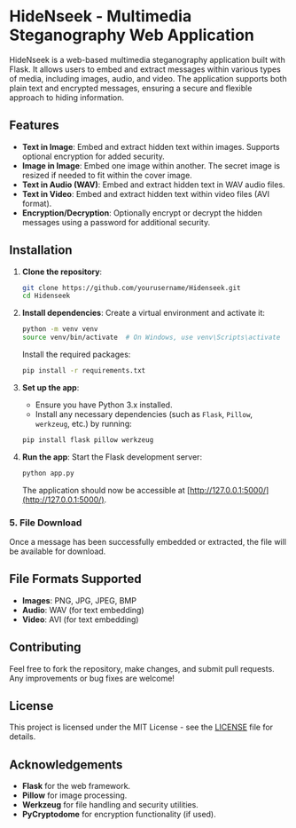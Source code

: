 
# HideNseek - Multimedia Steganography Web Application

HideNseek is a web-based multimedia steganography application built with Flask. It allows users to embed and extract messages within various types of media, including images, audio, and video. The application supports both plain text and encrypted messages, ensuring a secure and flexible approach to hiding information.

## Features

- **Text in Image**: Embed and extract hidden text within images. Supports optional encryption for added security.
- **Image in Image**: Embed one image within another. The secret image is resized if needed to fit within the cover image.
- **Text in Audio (WAV)**: Embed and extract hidden text in WAV audio files.
- **Text in Video**: Embed and extract hidden text within video files (AVI format).
- **Encryption/Decryption**: Optionally encrypt or decrypt the hidden messages using a password for additional security.

## Installation

1. **Clone the repository**:
   ```bash
   git clone https://github.com/yourusername/Hidenseek.git
   cd Hidenseek
   ```

2. **Install dependencies**:
   Create a virtual environment and activate it:
   ```bash
   python -m venv venv
   source venv/bin/activate  # On Windows, use venv\Scripts\activate
   ```

   Install the required packages:
   ```bash
   pip install -r requirements.txt
   ```

3. **Set up the app**:
   - Ensure you have Python 3.x installed.
   - Install any necessary dependencies (such as `Flask`, `Pillow`, `werkzeug`, etc.) by running:
   ```bash
   pip install flask pillow werkzeug
   ```

4. **Run the app**:
   Start the Flask development server:
   ```bash
   python app.py
   ```

   The application should now be accessible at [http://127.0.0.1:5000/](http://127.0.0.1:5000/).


### 5. File Download
Once a message has been successfully embedded or extracted, the file will be available for download.

## File Formats Supported

- **Images**: PNG, JPG, JPEG, BMP
- **Audio**: WAV (for text embedding)
- **Video**: AVI (for text embedding)

## Contributing

Feel free to fork the repository, make changes, and submit pull requests. Any improvements or bug fixes are welcome!

## License

This project is licensed under the MIT License - see the [LICENSE](LICENSE) file for details.

## Acknowledgements

- **Flask** for the web framework.
- **Pillow** for image processing.
- **Werkzeug** for file handling and security utilities.
- **PyCryptodome** for encryption functionality (if used).
